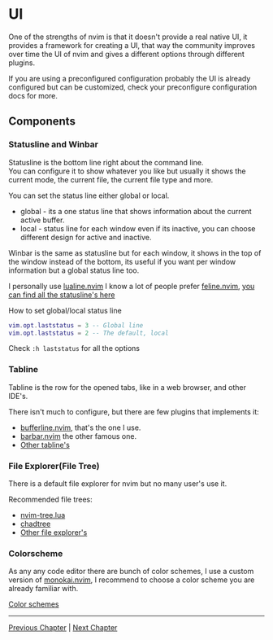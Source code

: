 # UI
One of the strengths of nvim is that it doesn't provide a real native UI, it provides a framework for creating a UI, that way the community improves over time the UI of nvim and gives a different options through different plugins.

If you are using a preconfigured configuration probably the UI is already configured but can be customized, check your preconfigure configuration docs for more.

## Components

### Statusline and Winbar
Statusline is the bottom line right about the command line. \
You can configure it to show whatever you like but usually it shows the current mode, the current file, the current file type and more.

You can set the status line either global or local.
* global - its a one status line that shows information about the current active buffer.
* local - status line for each window even if its inactive, you can choose different design for active and inactive.

Winbar is the same as statusline but for each window, it shows in the top of the window instead of the bottom, its useful if you want per window information but a global status line too.

I personally use [lualine.nvim](https://github.com/nvim-lualine/lualine.nvim) I know a lot of people prefer [feline.nvim](https://github.com/feline-nvim/feline.nvim), [you can find all the statusline's here](https://github.com/rockerBOO/awesome-neovim#statusline)

How to set global/local status line
```lua
vim.opt.laststatus = 3 -- Global line
vim.opt.laststatus = 2 -- The default, local
```
Check `:h laststatus` for all the options

### Tabline
Tabline is the row for the opened tabs, like in a web browser, and other IDE's.

There isn't much to configure, but there are few plugins that implements it:
* [bufferline.nvim](https://github.com/akinsho/bufferline.nvim), that's the one I use.
* [barbar.nvim](https://github.com/romgrk/barbar.nvim) the other famous one.
* [Other tabline's](https://github.com/rockerBOO/awesome-neovim#tabline)

### File Explorer(File Tree)
There is a default file explorer for nvim but no many user's use it.

Recommended file trees:
* [nvim-tree.lua](https://github.com/kyazdani42/nvim-tree.lua)
* [chadtree](https://github.com/ms-jpq/chadtree)
* [Other file explorer's](https://github.com/rockerBOO/awesome-neovim#file-explorer)

### Colorscheme
As any any code editor there are bunch of color schemes, I use a custom version of [monokai.nvim](https://github.com/tanvirtin/monokai.nvim), I recommend to choose a color scheme you are already familiar with.

[Color schemes](https://github.com/rockerBOO/awesome-neovim#colorscheme)

---

[Previous Chapter](./13-hydra.md) | [Next Chapter](./15-misc-and-summary.md)
